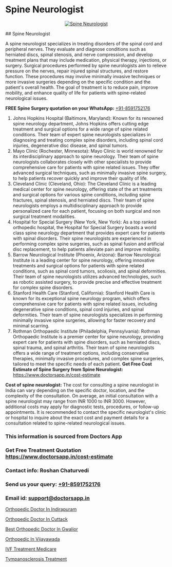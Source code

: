 # Spine Neurologist

<p align="center">
  <a href="null">
    <img src="null" alt="Spine Neurologist">
  </a>
</p>
## Spine Neurologist

A spine neurologist specializes in treating disorders of the spinal cord and peripheral nerves. They evaluate and diagnose conditions such as herniated discs, spinal stenosis, and nerve compression, and develop treatment plans that may include medication, physical therapy, injections, or surgery. Surgical procedures performed by spine neurologists aim to relieve pressure on the nerves, repair injured spinal structures, and restore function. These procedures may involve minimally invasive techniques or more invasive surgeries depending on the specific condition and the patient's overall health. The goal of treatment is to reduce pain, improve mobility, and enhance quality of life for patients with spine-related neurological issues.

**FREE Spine Surgery quotation on your WhatsApp:**  [+91-8591752176](https://api.whatsapp.com/send?phone=8591752176)

1) Johns Hopkins Hospital (Baltimore, Maryland): Known for its renowned spine neurology department, Johns Hopkins offers cutting edge treatment and surgical options for a wide range of spine related conditions. Their team of expert spine neurologists specializes in diagnosing and treating complex spine disorders, including spinal cord injuries, degenerative disc disease, and spinal tumors.
2) Mayo Clinic (Rochester, Minnesota): Mayo Clinic is world renowned for its interdisciplinary approach to spine neurology. Their team of spine neurologists collaborates closely with other specialists to provide comprehensive care for patients with spine related issues. They offer advanced surgical techniques, such as minimally invasive spine surgery, to help patients recover quickly and improve their quality of life.
3) Cleveland Clinic (Cleveland, Ohio): The Cleveland Clinic is a leading medical center for spine neurology, offering state of the art treatments and surgical options for various spine conditions, including spine fractures, spinal stenosis, and herniated discs. Their team of spine neurologists employs a multidisciplinary approach to provide personalized care for each patient, focusing on both surgical and non surgical treatment modalities.
4) Hospital for Special Surgery (New York, New York): As a top ranked orthopedic hospital, the Hospital for Special Surgery boasts a world class spine neurology department that provides expert care for patients with spinal disorders. Their spine neurologists are experienced in performing complex spine surgeries, such as spinal fusion and artificial disc replacement, to help patients alleviate pain and improve mobility.
5) Barrow Neurological Institute (Phoenix, Arizona): Barrow Neurological Institute is a leading center for spine neurology, offering innovative treatments and surgical options for patients with spine related conditions, such as spinal cord tumors, scoliosis, and spinal deformities. Their team of spine neurologists utilizes advanced technologies, such as robotic assisted surgery, to provide precise and effective treatment for complex spine disorders.
6) Stanford Health Care (Stanford, California): Stanford Health Care is known for its exceptional spine neurology program, which offers comprehensive care for patients with spine related issues, including degenerative spine conditions, spinal cord injuries, and spinal deformities. Their team of spine neurologists specializes in performing minimally invasive spine surgeries, allowing for faster recovery and minimal scarring.
7) Rothman Orthopaedic Institute (Philadelphia, Pennsylvania): Rothman Orthopaedic Institute is a premier center for spine neurology, providing expert care for patients with spine disorders, such as herniated discs, spinal trauma, and spinal arthritis. Their team of spine neurologists offers a wide range of treatment options, including conservative therapies, minimally invasive procedures, and complex spine surgeries, tailored to meet the specific needs of each patient.
**Get Free Cost Estimate of Spine Surgery from Spine Neurologist:** https://www.doctorsapp.in/cost-estimate

**Cost of spine neurologist:**
The cost for consulting a spine neurologist in India can vary depending on the specific doctor, location, and the complexity of the consultation. On average, an initial consultation with a spine neurologist may range from INR 1000 to INR 3000. However, additional costs may apply for diagnostic tests, procedures, or follow-up appointments. It is recommended to contact the specific neurologist's clinic or hospital to inquire about the exact cost and payment details for a consultation related to spine-related neurological issues.

### This information is sourced from Doctors App 
### Get Free Treatment Quotation https://www.doctorsapp.in/cost-estimate
### Contact info: Roshan Chaturvedi 
### Send us your query: [+91-8591752176](https://api.whatsapp.com/send?phone=8591752176) 
### Email id: support@doctorsapp.in

[Orthopedic Doctor In Indirapuram](https://www.linkedin.com/pulse/orthopedic-doctor-indirapuram-knee-replacement-treatment-vfvje?trackingId=z%2B2PipnjHFFPAFMFgCwd%2Bw%3D%3D&lipi=urn%3Ali%3Apage%3Ad_flagship3_company_admin%3BII%2FSNcWiSiigR90SV5cfEQ%3D%3D)

[Orthopedic Doctor In Cuttack](https://www.linkedin.com/pulse/orthopedic-doctor-cuttack-doctorsappin-k1elc?trackingId=HUeG%2BjCTYrt4W0%2BbJPMQtw%3D%3D&lipi=urn%3Ali%3Apage%3Ad_flagship3_company_admin%3BcTUR6naWQkWjeA%2BR15noZQ%3D%3D)

[Best Orthopedic Doctor In Gwalior](https://medium.com/@vimalrana22/best-orthopedic-doctor-in-gwalior-4c35a9fc8c1c)

[Orthopedic In Vijayawada](https://medium.com/@kushalrao10/orthopedic-in-vijayawada-bd93abe283f4)

[IVF Treatment Medicare](https://doctors-apps.github.io/doctorsapp/ivf-treatment-medicare)

[Tympanosclerosis Treatment](https://doctors-apps.github.io/doctorsapp/tympanosclerosis-treatment)

